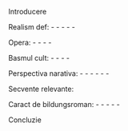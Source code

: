 Introducere

Realism def:
	-
	-
	-
	-
	-
	
Opera:
	-
	- 
	- 
	- 
	
Basmul cult:
	- 
	- 
	- 
	- 
	
Perspectiva narativa:
	-
	-
	-
	-
	-
	-

Secvente relevante:
	

Caract de bildungsroman:
	-
	-
	-
	-
	-
	
	
Concluzie




